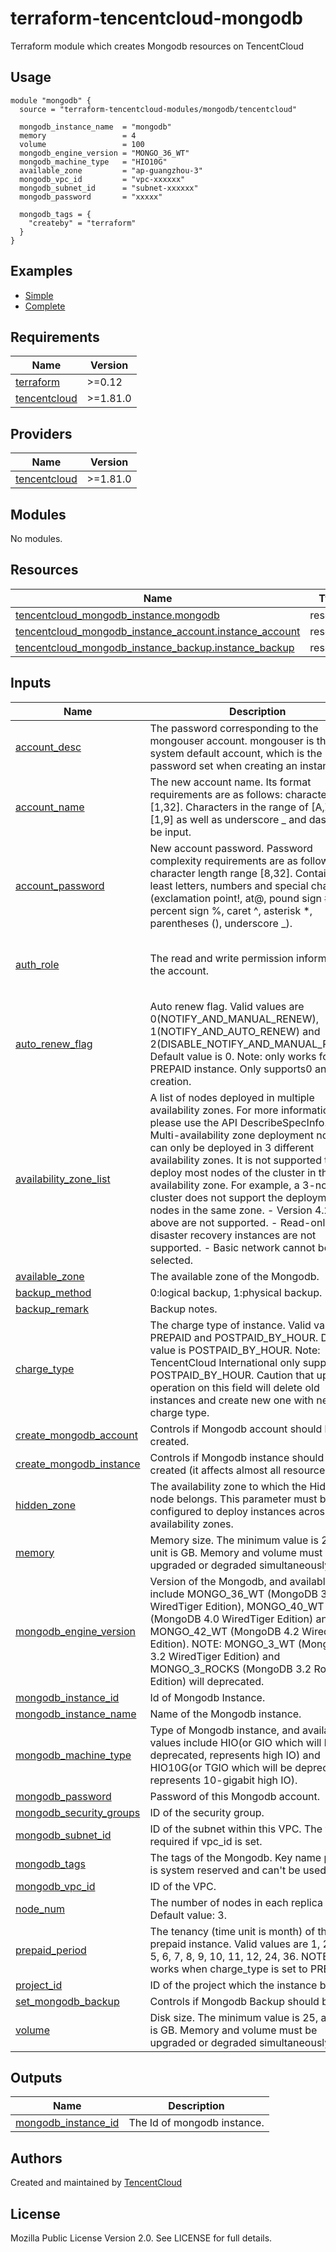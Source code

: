 # terraform-tencentcloud-mongodb
Terraform module which creates Mongodb resources on TencentCloud

## Usage

```hcl
module "mongodb" {
  source = "terraform-tencentcloud-modules/mongodb/tencentcloud"

  mongodb_instance_name  = "mongodb"
  memory                 = 4
  volume                 = 100
  mongodb_engine_version = "MONGO_36_WT"
  mongodb_machine_type   = "HIO10G"
  available_zone         = "ap-guangzhou-3"
  mongodb_vpc_id         = "vpc-xxxxxx"
  mongodb_subnet_id      = "subnet-xxxxxx"
  mongodb_password       = "xxxxx"

  mongodb_tags = {
    "createby" = "terraform"
  }
}
```

## Examples

- [Simple](https://github.com/terraform-tencentcloud-modules/terraform-tencentcloud-mongodb/tree/master/examples/simple-ccn)
- [Complete](https://github.com/terraform-tencentcloud-modules/terraform-tencentcloud-mongodb/tree/master/examples/complete)

<!-- BEGIN_TF_DOCS -->
## Requirements

| Name | Version |
|------|---------|
| <a name="requirement_terraform"></a> [terraform](#requirement\_terraform) | >=0.12 |
| <a name="requirement_tencentcloud"></a> [tencentcloud](#requirement\_tencentcloud) | >=1.81.0 |

## Providers

| Name | Version |
|------|---------|
| <a name="provider_tencentcloud"></a> [tencentcloud](#provider\_tencentcloud) | >=1.81.0 |

## Modules

No modules.

## Resources

| Name | Type |
|------|------|
| [tencentcloud_mongodb_instance.mongodb](https://registry.terraform.io/providers/tencentcloudstack/tencentcloud/latest/docs/resources/mongodb_instance) | resource |
| [tencentcloud_mongodb_instance_account.instance_account](https://registry.terraform.io/providers/tencentcloudstack/tencentcloud/latest/docs/resources/mongodb_instance_account) | resource |
| [tencentcloud_mongodb_instance_backup.instance_backup](https://registry.terraform.io/providers/tencentcloudstack/tencentcloud/latest/docs/resources/mongodb_instance_backup) | resource |

## Inputs

| Name | Description | Type | Default | Required |
|------|-------------|------|---------|:--------:|
| <a name="input_account_desc"></a> [account\_desc](#input\_account\_desc) | The password corresponding to the mongouser account. mongouser is the system default account, which is the password set when creating an instance. | `string` | `null` | no |
| <a name="input_account_name"></a> [account\_name](#input\_account\_name) | The new account name. Its format requirements are as follows: character range [1,32]. Characters in the range of [A,Z], [a,z], [1,9] as well as underscore \_ and dash - can be input. | `string` | `null` | no |
| <a name="input_account_password"></a> [account\_password](#input\_account\_password) | New account password. Password complexity requirements are as follows: character length range [8,32]. Contains at least letters, numbers and special characters (exclamation point!, at@, pound sign #, percent sign %, caret ^, asterisk *, parentheses (), underscore \_). | `string` | `null` | no |
| <a name="input_auth_role"></a> [auth\_role](#input\_auth\_role) | The read and write permission information of the account. | <pre>object({<br>    mask      = number<br>    namespace = string<br>  })</pre> | `null` | no |
| <a name="input_auto_renew_flag"></a> [auto\_renew\_flag](#input\_auto\_renew\_flag) | Auto renew flag. Valid values are 0(NOTIFY\_AND\_MANUAL\_RENEW), 1(NOTIFY\_AND\_AUTO\_RENEW) and 2(DISABLE\_NOTIFY\_AND\_MANUAL\_RENEW). Default value is 0. Note: only works for PREPAID instance. Only supports0 and 1 for creation. | `number` | `null` | no |
| <a name="input_availability_zone_list"></a> [availability\_zone\_list](#input\_availability\_zone\_list) | A list of nodes deployed in multiple availability zones. For more information, please use the API DescribeSpecInfo. - Multi-availability zone deployment nodes can only be deployed in 3 different availability zones. It is not supported to deploy most nodes of the cluster in the same availability zone. For example, a 3-node cluster does not support the deployment of 2 nodes in the same zone. - Version 4.2 and above are not supported. - Read-only disaster recovery instances are not supported. - Basic network cannot be selected. | `list(string)` | `null` | no |
| <a name="input_available_zone"></a> [available\_zone](#input\_available\_zone) | The available zone of the Mongodb. | `string` | `null` | no |
| <a name="input_backup_method"></a> [backup\_method](#input\_backup\_method) | 0:logical backup, 1:physical backup. | `number` | `0` | no |
| <a name="input_backup_remark"></a> [backup\_remark](#input\_backup\_remark) | Backup notes. | `string` | `null` | no |
| <a name="input_charge_type"></a> [charge\_type](#input\_charge\_type) | The charge type of instance. Valid values are PREPAID and POSTPAID\_BY\_HOUR. Default value is POSTPAID\_BY\_HOUR. Note: TencentCloud International only supports POSTPAID\_BY\_HOUR. Caution that update operation on this field will delete old instances and create new one with new charge type. | `string` | `"POSTPAID_BY_HOUR"` | no |
| <a name="input_create_mongodb_account"></a> [create\_mongodb\_account](#input\_create\_mongodb\_account) | Controls if Mongodb account should be created. | `bool` | `false` | no |
| <a name="input_create_mongodb_instance"></a> [create\_mongodb\_instance](#input\_create\_mongodb\_instance) | Controls if Mongodb instance should be created (it affects almost all resources). | `bool` | `true` | no |
| <a name="input_hidden_zone"></a> [hidden\_zone](#input\_hidden\_zone) | The availability zone to which the Hidden node belongs. This parameter must be configured to deploy instances across availability zones. | `string` | `null` | no |
| <a name="input_memory"></a> [memory](#input\_memory) | Memory size. The minimum value is 2, and unit is GB. Memory and volume must be upgraded or degraded simultaneously. | `number` | `2` | no |
| <a name="input_mongodb_engine_version"></a> [mongodb\_engine\_version](#input\_mongodb\_engine\_version) | Version of the Mongodb, and available values include MONGO\_36\_WT (MongoDB 3.6 WiredTiger Edition), MONGO\_40\_WT (MongoDB 4.0 WiredTiger Edition) and MONGO\_42\_WT (MongoDB 4.2 WiredTiger Edition). NOTE: MONGO\_3\_WT (MongoDB 3.2 WiredTiger Edition) and MONGO\_3\_ROCKS (MongoDB 3.2 RocksDB Edition) will deprecated. | `string` | `"MONGO_36_WT"` | no |
| <a name="input_mongodb_instance_id"></a> [mongodb\_instance\_id](#input\_mongodb\_instance\_id) | Id of Mongodb Instance. | `string` | `null` | no |
| <a name="input_mongodb_instance_name"></a> [mongodb\_instance\_name](#input\_mongodb\_instance\_name) | Name of the Mongodb instance. | `string` | `null` | no |
| <a name="input_mongodb_machine_type"></a> [mongodb\_machine\_type](#input\_mongodb\_machine\_type) | Type of Mongodb instance, and available values include HIO(or GIO which will be deprecated, represents high IO) and HIO10G(or TGIO which will be deprecated, represents 10-gigabit high IO). | `string` | `"HIO10G"` | no |
| <a name="input_mongodb_password"></a> [mongodb\_password](#input\_mongodb\_password) | Password of this Mongodb account. | `string` | `null` | no |
| <a name="input_mongodb_security_groups"></a> [mongodb\_security\_groups](#input\_mongodb\_security\_groups) | ID of the security group. | `set(string)` | `null` | no |
| <a name="input_mongodb_subnet_id"></a> [mongodb\_subnet\_id](#input\_mongodb\_subnet\_id) | ID of the subnet within this VPC. The value is required if vpc\_id is set. | `string` | `null` | no |
| <a name="input_mongodb_tags"></a> [mongodb\_tags](#input\_mongodb\_tags) | The tags of the Mongodb. Key name project is system reserved and can't be used. | `map(string)` | `{}` | no |
| <a name="input_mongodb_vpc_id"></a> [mongodb\_vpc\_id](#input\_mongodb\_vpc\_id) | ID of the VPC. | `string` | `null` | no |
| <a name="input_node_num"></a> [node\_num](#input\_node\_num) | The number of nodes in each replica set. Default value: 3. | `number` | `3` | no |
| <a name="input_prepaid_period"></a> [prepaid\_period](#input\_prepaid\_period) | The tenancy (time unit is month) of the prepaid instance. Valid values are 1, 2, 3, 4, 5, 6, 7, 8, 9, 10, 11, 12, 24, 36. NOTE: it only works when charge\_type is set to PREPAID. | `number` | `null` | no |
| <a name="input_project_id"></a> [project\_id](#input\_project\_id) | ID of the project which the instance belongs. | `number` | `0` | no |
| <a name="input_set_mongodb_backup"></a> [set\_mongodb\_backup](#input\_set\_mongodb\_backup) | Controls if Mongodb Backup should be set. | `bool` | `false` | no |
| <a name="input_volume"></a> [volume](#input\_volume) | Disk size. The minimum value is 25, and unit is GB. Memory and volume must be upgraded or degraded simultaneously. | `number` | `25` | no |

## Outputs

| Name | Description |
|------|-------------|
| <a name="output_mongodb_instance_id"></a> [mongodb\_instance\_id](#output\_mongodb\_instance\_id) | The Id of mongodb instance. |
<!-- END_TF_DOCS -->

## Authors

Created and maintained by [TencentCloud](https://github.com/terraform-providers/terraform-provider-tencentcloud)

## License

Mozilla Public License Version 2.0.
See LICENSE for full details.
